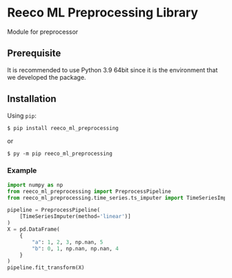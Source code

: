 # Reeco ML Preprocessing Library

Module for preprocessor

## Prerequisite

It is recommended to use Python 3.9 64bit since it is the environment that we developed the package.

## Installation

Using `pip`:

```
$ pip install reeco_ml_preprocessing
```

or

```
$ py -m pip reeco_ml_preprocessing
```

### Example

```python
import numpy as np
from reeco_ml_preprocessing import PreprocessPipeline
from reeco_ml_preprocessing.time_series.ts_imputer import TimeSeriesImputer

pipeline = PreprocessPipeline(
    [TimeSeriesImputer(method='linear')]
)
X = pd.DataFrame(
    {
        "a": 1, 2, 3, np.nan, 5
        "b": 0, 1, np.nan, np.nan, 4
    }
)
pipeline.fit_transform(X)
```